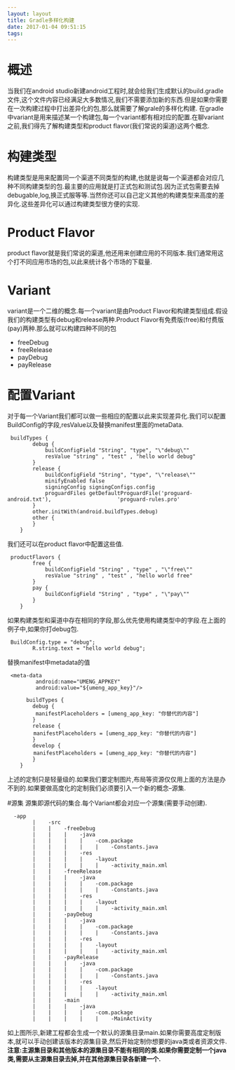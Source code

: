 ```yaml
---
layout: layout
title: Gradle多样化构建
date: 2017-01-04 09:51:15
tags:
---
```

# 概述
当我们在android studio新建android工程时,就会给我们生成默认的build.gradle文件,这个文件内容已经满足大多数情况,我们不需要添加新的东西.但是如果你需要在一次构建过程中打出差异化的包,那么就需要了解grale的多样化构建.
在gradle中variant是用来描述某一个构建包,每一个variant都有相对应的配置.在聊variant之前,我们得先了解构建类型和product flavor(我们常说的渠道)这两个概念.
<!--more-->
# 构建类型
构建类型是用来配置同一个渠道不同类型的构建,也就是说每一个渠道都会对应几种不同构建类型的包.最主要的应用就是打正式包和测试包.因为正式包需要去掉debugable,log,换正式服等等.当然你还可以自己定义其他的构建类型来高度的差异化.这些差异化可以通过构建类型很方便的实现.
# Product Flavor
product flavor就是我们常说的渠道,他还用来创建应用的不同版本.我们通常用这个打不同应用市场的包,以此来统计各个市场的下载量.
# Variant
variant是一个二维的概念.每一个variant是由Product Flavor和构建类型组成.假设我们的构建类型有debug和release两种.Product Flavor有免费版(free)和付费版(pay)两种.那么就可以构建四种不同的包
* freeDebug
* freeRelease
* payDebug
* payRelease

# 配置Variant
对于每一个Variant我们都可以做一些相应的配置以此来实现差异化.我们可以配置BuildConfig的字段,resValue以及替换manifest里面的metaData.

```
 buildTypes {
        debug {
            buildConfigField "String", "type", "\"debug\""
            resValue "string" , "test" , "hello world debug"
        }
        release {
            buildConfigField "String", "type", "\"release\""
            minifyEnabled false
            signingConfig signingConfigs.config
            proguardFiles getDefaultProguardFile('proguard-android.txt'),                     'proguard-rules.pro'
        }
        other.initWith(android.buildTypes.debug)
        other {
        }
    }
```

我们还可以在product flavor中配置这些值.


```
 productFlavors {
        free {
            buildConfigField "String" , "type" , "\"free\""
            resValue "string" , "test" , "hello world free"
        }
        pay {
            buildConfigField "String" , "type" , "\"pay\""
        }
    }
```

如果构建类型和渠道中存在相同的字段,那么优先使用构建类型中的字段.在上面的例子中,如果你打debug包.


```
 BuildConfig.type = "debug";
        R.string.text = "hello world debug";
```

替换manifest中metadata的值


```
 <meta-data
         android:name="UMENG_APPKEY"
         android:value="${umeng_app_key}"/>

      buildTypes {
        debug {
         manifestPlaceholders = [umeng_app_key: "你替代的内容"]
        }
        release {
     　　manifestPlaceholders = [umeng_app_key: "你替代的内容"]
        }
        develop {
    　　 manifestPlaceholders = [umeng_app_key: "你替代的内容"]
        }
    }
```

上述的定制只是轻量级的.如果我们要定制图片,布局等资源仅仅用上面的方法是办不到的.如果要做高度化的定制我们必须要引入一个新的概念–源集.

#源集
源集即源代码的集合.每个Variant都会对应一个源集(需要手动创建).


```
  -app
        |    -src
        |    |    -freeDebug
        |    |    |    -java
        |    |    |    |    -com.package
        |    |    |    |    |    -Constants.java
        |    |    |    -res
        |    |    |    |    -layout
        |    |    |    |    |    -activity_main.xml
        |    |    -freeRelease
        |    |    |    -java
        |    |    |    |    -com.package
        |    |    |    |    |    -Constants.java
        |    |    |    -res
        |    |    |    |    -layout
        |    |    |    |    |    -activity_main.xml
        |    |    -payDebug
        |    |    |    -java
        |    |    |    |    -com.package
        |    |    |    |    |    -Constants.java
        |    |    |    -res
        |    |    |    |    -layout
        |    |    |    |    |    -activity_main.xml
        |    |    -payRelease
        |    |    |    -java
        |    |    |    |    -com.package
        |    |    |    |    |    -Constants.java
        |    |    |    -res
        |    |    |    |    -layout
        |    |    |    |    |    -activity_main.xml
        |    |    -main
        |    |    |    -java
        |    |    |    |    -com.package
        |    |    |    |    |    -MainActivity
```

如上图所示,新建工程都会生成一个默认的源集目录main.如果你需要高度定制版本,就可以手动创建该版本的源集目录,然后开始定制你想要的java类或者资源文件.
**注意:主源集目录和其他版本的源集目录不能有相同的类.如果你需要定制一个java类,需要从主源集目录去掉,并在其他源集目录各新建一个.**
